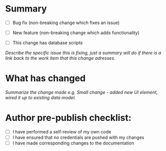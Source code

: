 # Summary

- [ ] Bug fix (non-breaking change which fixes an issue)
- [ ] New feature (non-breaking change which adds functionality)
- [ ] This change has database scripts


_Describe the specific issue this is fixing, just a summary will do if there is a link back to the work item that this change adresses._



# What has changed

_Summarize the change made e.g. Small change - added new UI element, wired it up to existing data model._


# Author pre-publish checklist:

- [ ] I have performed a self-review of my own code
- [ ] I have ensured that no credentials are pushed with my changes
- [ ] I have made corresponding changes to the documentation
